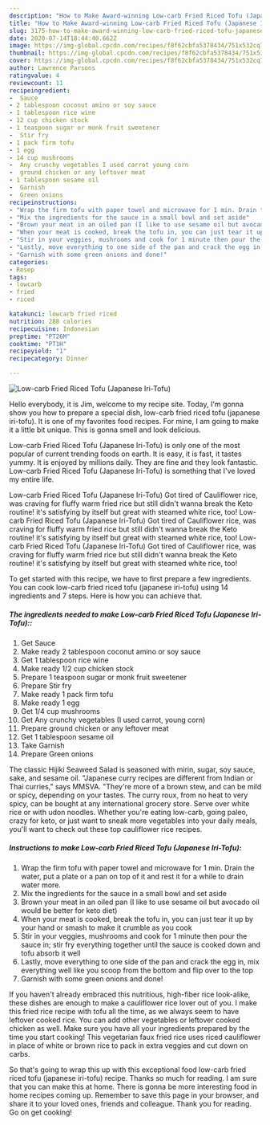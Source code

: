 ```yaml
---
description: "How to Make Award-winning Low-carb Fried Riced Tofu (Japanese Iri-Tofu)"
title: "How to Make Award-winning Low-carb Fried Riced Tofu (Japanese Iri-Tofu)"
slug: 3175-how-to-make-award-winning-low-carb-fried-riced-tofu-japanese-iri-tofu
date: 2020-07-14T18:44:40.662Z
image: https://img-global.cpcdn.com/recipes/f8f62cbfa5378434/751x532cq70/low-carb-fried-riced-tofu-japanese-iri-tofu-recipe-main-photo.jpg
thumbnail: https://img-global.cpcdn.com/recipes/f8f62cbfa5378434/751x532cq70/low-carb-fried-riced-tofu-japanese-iri-tofu-recipe-main-photo.jpg
cover: https://img-global.cpcdn.com/recipes/f8f62cbfa5378434/751x532cq70/low-carb-fried-riced-tofu-japanese-iri-tofu-recipe-main-photo.jpg
author: Lawrence Parsons
ratingvalue: 4
reviewcount: 11
recipeingredient:
-  Sauce
- 2 tablespoon coconut amino or soy sauce
- 1 tablespoon rice wine
- 12 cup chicken stock
- 1 teaspoon sugar or monk fruit sweetener
-  Stir fry
- 1 pack firm tofu
- 1 egg
- 14 cup mushrooms
-  Any crunchy vegetables I used carrot young corn
-  ground chicken or any leftover meat
- 1 tablespoon sesame oil
-  Garnish
-  Green onions
recipeinstructions:
- "Wrap the firm tofu with paper towel and microwave for 1 min. Drain the water, put a plate or a pan on top of it and rest it for a while to drain water more."
- "Mix the ingredients for the sauce in a small bowl and set aside"
- "Brown your meat in an oiled pan (I like to use sesame oil but avocado oil would be better for keto diet)"
- "When your meat is cooked, break the tofu in, you can just tear it up by your hand or smash to make it crumble as you cook"
- "Stir in your veggies, mushrooms and cook for 1 minute then pour the sauce in; stir fry everything together until the sauce is cooked down and tofu absorb it well"
- "Lastly, move everything to one side of the pan and crack the egg in, mix everything well like you scoop from the bottom and flip over to the top"
- "Garnish with some green onions and done!"
categories:
- Resep
tags:
- lowcarb
- fried
- riced

katakunci: lowcarb fried riced
nutrition: 288 calories
recipecuisine: Indonesian
preptime: "PT26M"
cooktime: "PT1H"
recipeyield: "1"
recipecategory: Dinner

---
```



![Low-carb Fried Riced Tofu (Japanese Iri-Tofu)](https://img-global.cpcdn.com/recipes/f8f62cbfa5378434/751x532cq70/low-carb-fried-riced-tofu-japanese-iri-tofu-recipe-main-photo.jpg)

Hello everybody, it is Jim, welcome to my recipe site. Today, I'm gonna show you how to prepare a special dish, low-carb fried riced tofu (japanese iri-tofu). It is one of my favorites food recipes. For mine, I am going to make it a little bit unique. This is gonna smell and look delicious.

Low-carb Fried Riced Tofu (Japanese Iri-Tofu) is only one of the most popular of current trending foods on earth. It is easy, it is fast, it tastes yummy. It is enjoyed by millions daily. They are fine and they look fantastic. Low-carb Fried Riced Tofu (Japanese Iri-Tofu) is something that I've loved my entire life.

Low-carb Fried Riced Tofu (Japanese Iri-Tofu) Got tired of Cauliflower rice, was craving for fluffy warm fried rice but still didn&#39;t wanna break the Keto routine! it&#39;s satisfying by itself but great with steamed white rice, too! Low-carb Fried Riced Tofu (Japanese Iri-Tofu) Got tired of Cauliflower rice, was craving for fluffy warm fried rice but still didn&#39;t wanna break the Keto routine! it&#39;s satisfying by itself but great with steamed white rice, too! Low-carb Fried Riced Tofu (Japanese Iri-Tofu) Got tired of Cauliflower rice, was craving for fluffy warm fried rice but still didn&#39;t wanna break the Keto routine! it&#39;s satisfying by itself but great with steamed white rice, too!


To get started with this recipe, we have to first prepare a few ingredients. You can cook low-carb fried riced tofu (japanese iri-tofu) using 14 ingredients and 7 steps. Here is how you can achieve that.

##### The ingredients needed to make Low-carb Fried Riced Tofu (Japanese Iri-Tofu)::

1. Get  Sauce
1. Make ready 2 tablespoon coconut amino or soy sauce
1. Get 1 tablespoon rice wine
1. Make ready 1/2 cup chicken stock
1. Prepare 1 teaspoon sugar or monk fruit sweetener
1. Prepare  Stir fry
1. Make ready 1 pack firm tofu
1. Make ready 1 egg
1. Get 1/4 cup mushrooms
1. Get  Any crunchy vegetables (I used carrot, young corn)
1. Prepare  ground chicken or any leftover meat
1. Get 1 tablespoon sesame oil
1. Take  Garnish
1. Prepare  Green onions


The classic Hijiki Seaweed Salad is seasoned with mirin, sugar, soy sauce, sake, and sesame oil. &#34;Japanese curry recipes are different from Indian or Thai curries,&#34; says MMSVA. &#34;They&#39;re more of a brown stew, and can be mild or spicy, depending on your tastes. The curry roux, from no heat to very spicy, can be bought at any international grocery store. Serve over white rice or with udon noodles. Whether you&#39;re eating low-carb, going paleo, crazy for keto, or just want to sneak more vegetables into your daily meals, you&#39;ll want to check out these top cauliflower rice recipes. 

##### Instructions to make Low-carb Fried Riced Tofu (Japanese Iri-Tofu):

1. Wrap the firm tofu with paper towel and microwave for 1 min. Drain the water, put a plate or a pan on top of it and rest it for a while to drain water more.
1. Mix the ingredients for the sauce in a small bowl and set aside
1. Brown your meat in an oiled pan (I like to use sesame oil but avocado oil would be better for keto diet)
1. When your meat is cooked, break the tofu in, you can just tear it up by your hand or smash to make it crumble as you cook
1. Stir in your veggies, mushrooms and cook for 1 minute then pour the sauce in; stir fry everything together until the sauce is cooked down and tofu absorb it well
1. Lastly, move everything to one side of the pan and crack the egg in, mix everything well like you scoop from the bottom and flip over to the top
1. Garnish with some green onions and done!


If you haven&#39;t already embraced this nutritious, high-fiber rice look-alike, these dishes are enough to make a cauliflower rice lover out of you. I make this fried rice recipe with tofu all the time, as we always seem to have leftover cooked rice. You can add other vegetables or leftover cooked chicken as well. Make sure you have all your ingredients prepared by the time you start cooking! This vegetarian faux fried rice uses riced cauliflower in place of white or brown rice to pack in extra veggies and cut down on carbs. 

So that's going to wrap this up with this exceptional food low-carb fried riced tofu (japanese iri-tofu) recipe. Thanks so much for reading. I am sure that you can make this at home. There is gonna be more interesting food in home recipes coming up. Remember to save this page in your browser, and share it to your loved ones, friends and colleague. Thank you for reading. Go on get cooking!
